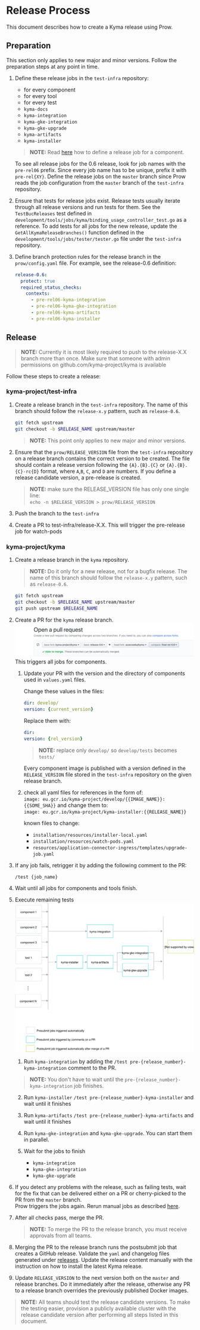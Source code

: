 # Release Process

This document describes how to create a Kyma release using Prow.

## Preparation

This section only applies to new major and minor versions. Follow the preparation steps at any point in time.

1. Define these release jobs in the `test-infra` repository:
   - for every component
   - for every tool
   - for every test
   - `kyma-docs`
   - `kyma-integration`
   - `kyma-gke-integration`
   - `kyma-gke-upgrade`
   - `kyma-artifacts`
   - `kyma-installer`

    >**NOTE:** Read [here](https://github.com/kyma-project/test-infra/blob/master/docs/prow/release-jobs.md) how to define a release job for a component.

    To see all release jobs for the 0.6 release, look for job names with the `pre-rel06` prefix.
    Since every job name has to be unique, prefix it with `pre-rel{XY}`.
    Define the release jobs on the `master` branch since Prow reads the job configuration from the `master` branch of the `test-infra` repository.

2. Ensure that tests for release jobs exist. Release tests usually iterate through all release versions and run tests for them.
See the `TestBucReleases` test defined in `development/tools/jobs/kyma/binding_usage_controller_test.go` as a reference.
To add tests for all jobs for the new release, update the `GetAllKymaReleaseBranches()` function
defined in the `development/tools/jobs/tester/tester.go` file under the `test-infra` repository.

3. Define branch protection rules for the release branch in the `prow/config.yaml` file.
    For example, see the release-0.6 definition:

    ```yaml
    release-0.6:
      protect: true
      required_status_checks:
        contexts:
          - pre-rel06-kyma-integration
          - pre-rel06-kyma-gke-integration
          - pre-rel06-kyma-artifacts
          - pre-rel06-kyma-installer
    ```

## Release

>**NOTE:** Currently it is most likely required to push to the release-X.X branch more than once. Make sure that someone with admin permissions on github.com/kyma-project/kyma is available 

Follow these steps to create a release:

### kyma-project/test-infra
1. Create a release branch in the `test-infra` repository. The name of this branch should follow the `release-x.y` pattern, such as `release-0.6`.

    ```bash
    git fetch upstream
    git checkout -b $RELEASE_NAME upstream/master
    ```

    >**NOTE:** This point only applies to new major and minor versions.

2. Ensure that the `prow/RELEASE_VERSION` file from the `test-infra` repository on a release branch contains the correct version to be created.
The file should contain a release version following the `{A}.{B}.{C}` or `{A}.{B}.{C}-rc{D}` format, where `A`,`B`, `C`, and `D` are numbers.
If you define a release candidate version, a pre-release is created.

    >**NOTE:** make sure the RELEASE_VERSION file has only one single line:  
    `echo -n $RELEASE_VERSION > prow/RELEASE_VERSION`

3. Push the branch to the `test-infra`  

4. Create a PR to test-infra/release-X.X. This will trigger the pre-release job for watch-pods

### kyma-project/kyma
1. Create a release branch in the `kyma` repository. 
   >**NOTE:** Do it only for a new release, not for a bugfix release.
The name of this branch should follow the `release-x.y` pattern, such as `release-0.6`.

    ```bash
    git fetch upstream
    git checkout -b $RELEASE_NAME upstream/master
    git push upstream $RELEASE_NAME
    ```

2. Create a PR for the `kyma` release branch.
    ![PullRequest](../../assets/release-PR.png)
    This triggers all jobs for components.
    
   1. Update your PR with the version and the directory of components used in `values.yaml` files.

      Change these values in the files:

      ```yaml
      dir: develop/
      version: {current_version}
      ```

      Replace them with:

      ```yaml
      dir:
      version: {rel_version}
      ```    

      >**NOTE:** replace only `develop/` so `develop/tests` becomes `tests/`

      Every component image is published with a version defined in the `RELEASE_VERSION` file stored in the `test-infra` repository on the given release branch.

    2. check all yaml files for references in the form of:  
      `image: eu.gcr.io/kyma-project/develop/{{IMAGE_NAME}}:{{SOME_SHA}}`
      and change them to:  
      `image: eu.gcr.io/kyma-project/kyma-installer:{{RELEASE_NAME}}`
      
          known files to change:
         - `installation/resources/installer-local.yaml`
         - `installation/resources/watch-pods.yaml`
         - `resources/application-connector-ingress/templates/upgrade-job.yaml`


3. If any job fails, retrigger it by adding the following comment to the PR:

    ```
    /test {job_name}
    ```

4. Wait until all jobs for components and tools finish.
5. Execute remaining tests
    ![JobDependencies](../../assets/kyma-rel-jobs.svg)
    1. Run `kyma-integration` by adding the  `/test pre-{release_number}-kyma-integration`  comment to the PR.
    >**NOTE:** You don't have to wait until the `pre-{release_number}-kyma-integration` job finishes.

    2. Run `kyma-installer`
    ```/test pre-{release_number}-kyma-installer``` and wait until it finishes
    3. Run `kyma-artifacts`
    ```/test pre-{release_number}-kyma-artifacts``` and wait until it finishes

    4. Run `kyma-gke-integration` and `kyma-gke-upgrade`. You can start them in parallel.
    5. Wait for the jobs to finish
         - `kyma-integration`
         - `kyma-gke-integration`
         - `kyma-gke-upgrade`

6. If you detect any problems with the release, such as failing tests, wait for the fix that can be delivered either on a PR or cherry-picked to the PR from the `master` branch.  
    Prow triggers the jobs again. Rerun manual jobs as described [here](#execute-remaining-tests).

7.  After all checks pass, merge the PR.
    >**NOTE:** To merge the PR to the release branch, you must receive approvals from all teams.

8.  Merging the PR to the release branch runs the postsubmit job that creates a GitHub release.
Validate the `yaml` and changelog files generated under [releases](https://github.com/kyma-project/kyma/releases).
Update the release content manually with the instruction on how to install the latest Kyma release.

12. Update `RELEASE_VERSION` to the next version both on the `master` and release branches. Do it immediately after the release, otherwise any PR to a release branch overrides the previously published Docker images.

>**NOTE:** All teams should test the release candidate versions. To make the testing easier, provision a publicly available cluster with the release candidate version after performing all steps listed in this document.
